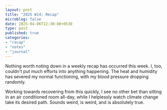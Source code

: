 ```yaml
---
layout: post
title: "2025 W14: Recap"
microblog: false
date: 2025-04-06T22:30:00+0530
type: post
published: true
categories:
- "recap"
- "notes"
- "journal"
---
```


Nothing worth noting down in a weekly recap has occurred this week. I, too, couldn't put much efforts into anything happening. The heat and humidity has severed my normal functioning, with my blood pressure dropping randomly. 

Working towards recovering from this quickly, I see no other bet than sitting in an air conditioned room all-day, while I helplessly watch climate change take its desired path. Sounds weird, is weird, and is absolutely true. 